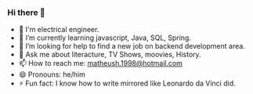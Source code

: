 ### Hi there 👋

- 🔭 I'm electrical engineer.
- 🌱 I’m currently learning javascript, Java, SQL, Spring.
- 🤔 I’m looking for help to find a new job on backend development area.
- 💬 Ask me about literacture, TV Shows, moovies, History.
- 📫 How to reach me: matheush.1998@hotmail.com
- 😄 Pronouns: he/him
- ⚡ Fun fact: I know how to write mirrored like Leonardo da Vinci did.

